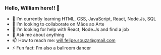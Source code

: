 ### Hello, William here!! 👋


- 🌱 I’m currently learning HTML, CSS, JavaScript, React, Node.Js, SQL
- 👯 I’m looking to collaborate on Mãos ao Arte
- 🤔 I’m looking for help with React, Node.Js and find a job
- 💬 Ask me about anything
- 📫 How to reach me: will.felipe.souza@gmail.com
- ⚡ Fun fact: I'm also a ballroom dancer
